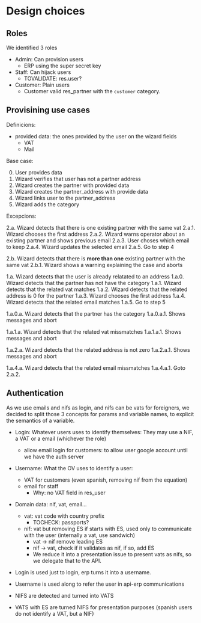 # Design choices

## Roles

We identified 3 roles

- Admin: Can provision users
    - ERP using the super secret key
- Staff: Can hijack users
    - TOVALIDATE: res.user?
- Customer: Plain users
    - Customer valid res_partner with the `customer` category.

## Provisining use cases

Definicions:
- provided data: the ones provided by the user on the wizard fields
    - VAT
    - Mail

Base case:

0. User provides data
1. Wizard verifies that user has not a partner address
2. Wizard creates the partner with provided data
3. Wizard creates the partner_address with provide data
4. Wizard links user to the partner_address
5. Wizard adds the category

Excepcions:

2.a. Wizard detects that there is one existing partner with the same vat
2.a.1. Wizard chooses the first address
2.a.2. Wizard warns operator about an existing partner and shows previous email
2.a.3. User choses which email to keep
2.a.4. Wizard updates the selected email
2.a.5. Go to step 4

2.b. Wizard detects that there is **more than one** existing partner with the same vat
2.b.1. Wizard shows a warning explaining the case and aborts

1.a. Wizard detects that the user is already relatated to an address
1.a.0. Wizard detects that the partner has not have the category
1.a.1. Wizard detects that the related vat matches
1.a.2. Wizard detects that the related address is 0 for the partner
1.a.3. Wizard chooses the first address
1.a.4. Wizard detects that the related email matches
1.a.5. Go to step 5

1.a.0.a. Wizard detects that the partner has the category
1.a.0.a.1. Shows messages and abort

1.a.1.a. Wizard detects that the related vat missmatches
1.a.1.a.1. Shows messages and abort

1.a.2.a. Wizard detects that the related address is not zero
1.a.2.a.1. Shows messages and abort

1.a.4.a. Wizard detects that the related email missmatches
1.a.4.a.1. Goto 2.a.2.



## Authentication

As we use emails and nifs as login, and nifs can be vats for foreigners,
we decided to split those 3 concepts for params and variable names,
to explicit the semantics of a variable.

- Login: Whatever users uses to identify themselves: They may use a NIF, a VAT or a email (whichever the role)
    - allow email login for customers: to allow user google account until we have the auth server
- Username: What the OV uses to identify a user:
    - VAT for customers (even spanish, removing nif from the equation)
    - email for staff
        - Why: no VAT field in res_user
- Domain data: nif, vat, email...
    - vat: vat code with country prefix
        - TOCHECK: passports?
    - nif: vat but removing ES if starts with ES, used only to communicate with the user (internally a vat, use sandwich)
        - vat -> nif remove leading ES
        - nif -> vat, check if it validates as nif, if so, add ES
        - We reduce it into a presentation issue to present vats as nifs, so we delegate that to the API.

- Login is used just to login, erp turns it into a username.
- Username is used along to refer the user in api-erp communications
- NIFS are detected and turned into VATS
- VATS with ES are turned NIFS for presentation purposes (spanish users do not identify a VAT, but a NIF)

